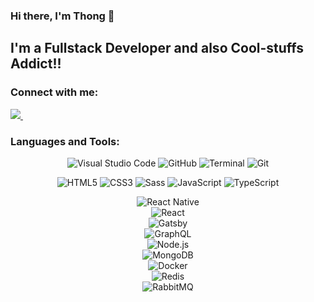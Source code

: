 ### Hi there, I'm Thong 👋
## I'm a Fullstack Developer and also Cool-stuffs Addict!! 

### Connect with me:
<p align='left'>
  <a href="https://www.linkedin.com/in/thong-phan-1a00581b4/">
    <img src="https://img.shields.io/badge/linkedin-%230077B5.svg?&style=for-the-badge&logo=linkedin&logoColor=white" />
  </a>&nbsp;&nbsp;
</p>

### Languages and Tools:


<p align="center" >
  <img alt="Visual Studio Code" src="https://img.shields.io/badge/Visual_Studio_Code-0078D4?style=for-the-badge&logo=visual%20studio%20code&logoColor=white" />
  <img alt="GitHub" src="https://img.shields.io/badge/GitHub-100000?style=for-the-badge&logo=github&logoColor=white" />
  <img alt="Terminal" src="https://img.shields.io/badge/Shell_Script-121011?style=for-the-badge&logo=gnu-bash&logoColor=white" />
  <img alt="Git" src="https://img.shields.io/badge/Git-F05032?style=for-the-badge&logo=git&logoColor=white" />
</p>

<p align='center'>
  <img alt="HTML5" src="https://img.shields.io/badge/HTML5-E34F26?style=for-the-badge&logo=html5&logoColor=white" />
  <img alt="CSS3"  src="https://img.shields.io/badge/CSS3-1572B6?style=for-the-badge&logo=css3&logoColor=white" />
  <img alt="Sass"  src="https://img.shields.io/badge/Sass-CC6699?style=for-the-badge&logo=sass&logoColor=white" />
  <img alt="JavaScript" src="https://img.shields.io/badge/JavaScript-323330?style=for-the-badge&logo=javascript&logoColor=F7DF1E" />
  <img alt="TypeScript" src="https://img.shields.io/badge/TypeScript-007ACC?style=for-the-badge&logo=typescript&logoColor=white" />
</p>

<p align='center'>
  <img alt="React Native" src="https://img.shields.io/badge/React_Native-20232A?style=for-the-badge&logo=react&logoColor=61DAFB" />
  <br/>
  <img alt="React" src="https://img.shields.io/badge/React-20232A?style=for-the-badge&logo=react&logoColor=61DAFB" /> 
  <br/>
  <img alt="Gatsby" src="https://img.shields.io/badge/Gatsby-663399?style=for-the-badge&logo=gatsby&logoColor=white" />
  <br/>
  <img alt="GraphQL" src="https://img.shields.io/badge/GraphQl-E10098?style=for-the-badge&logo=graphql&logoColor=white" />
  <br/>
  <img alt="Node.js" src="https://img.shields.io/badge/Node.js-339933?style=for-the-badge&logo=nodedotjs&logoColor=white" />
  <br/>
  <img alt="MongoDB" src="https://img.shields.io/badge/MongoDB-white?style=for-the-badge&logo=mongodb&logoColor=4EA94B" />
  <br/>
  <img alt="Docker" src="https://img.shields.io/badge/Docker-2CA5E0?style=for-the-badge&logo=docker&logoColor=white" />
  <br/>
  <img alt="Redis" src="https://img.shields.io/badge/redis-CC0000.svg?&style=for-the-badge&logo=redis&logoColor=white" />
  <br/>
  <img alt="RabbitMQ" src="https://img.shields.io/badge/rabbitmq-%23FF6600.svg?&style=for-the-badge&logo=rabbitmq&logoColor=white" />
</p>

